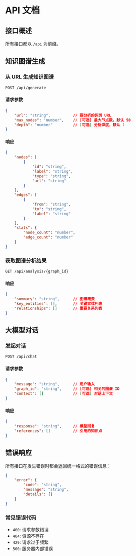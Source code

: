 # API 文档

## 接口概述

所有接口都以 `/api` 为前缀。

## 知识图谱生成

### 从 URL 生成知识图谱

```
POST /api/generate
```

#### 请求参数

```json
{
    "url": "string",          // 要分析的网页 URL
    "max_nodes": "number",    // [可选] 最大节点数，默认 50
    "depth": "number"         // [可选] 分析深度，默认 1
}
```

#### 响应

```json
{
    "nodes": [
        {
            "id": "string",
            "label": "string",
            "type": "string",
            "url": "string"
        }
    ],
    "edges": [
        {
            "from": "string",
            "to": "string",
            "label": "string"
        }
    ],
    "stats": {
        "node_count": "number",
        "edge_count": "number"
    }
}
```

### 获取图谱分析结果

```
GET /api/analysis/{graph_id}
```

#### 响应

```json
{
    "summary": "string",      // 图谱概要
    "key_entities": [],       // 关键实体列表
    "relationships": []       // 重要关系列表
}
```

## 大模型对话

### 发起对话

```
POST /api/chat
```

#### 请求参数

```json
{
    "message": "string",      // 用户输入
    "graph_id": "string",     // [可选] 相关的图谱 ID
    "context": []             // [可选] 对话上下文
}
```

#### 响应

```json
{
    "response": "string",     // 模型回复
    "references": []          // 引用的知识点
}
```

## 错误响应

所有接口在发生错误时都会返回统一格式的错误信息：

```json
{
    "error": {
        "code": "string",
        "message": "string",
        "details": {}
    }
}
```

### 常见错误代码

- `400`: 请求参数错误
- `404`: 资源不存在
- `429`: 请求过于频繁
- `500`: 服务器内部错误
